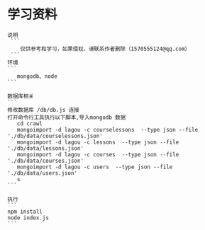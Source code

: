
# 学习资料

    说明
     ```
        仅供参考和学习，如果侵权，请联系作者删除（1570555124@qq.com）
     ```
    环境
    ```
       mongodb、node 
    ```
    
    数据库相关  
    ```
    修改数据库 /db/db.js 连接
    打开命令行工具执行以下脚本,导入mongodb 数据
       cd crawl
       mongoimport -d lagou -c courselessons  --type json --file './db/data/courselessons.json'
       mongoimport -d lagou -c lessons  --type json --file './db/data/lessons.json'
       mongoimport -d lagou -c courses  --type json --file './db/data/courses.json'
       mongoimport -d lagou -c users  --type json --file './db/data/users.json'
       s
    ```
    
    执行
    ```
    npm install 
    node index.js
    ```
